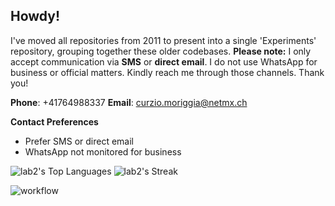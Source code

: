## Howdy!

I've moved all repositories from 2011 to present into a single 'Experiments' repository, grouping together these older codebases. **Please note:** I only accept communication via **SMS** or **direct email**. I do not use WhatsApp for business or official matters. Kindly reach me through those channels. Thank you!  


**Phone**: +41764988337
**Email**: curzio.moriggia@netmx.ch 

**Contact Preferences**  
- Prefer SMS or direct email  
- WhatsApp not monitored for business  

![lab2's Top Languages](https://github-readme-stats.vercel.app/api/top-langs/?username=lab2&theme=default&show_icons=true&hide_border=true&layout=compact) ![lab2's Streak](https://github-readme-streak-stats.herokuapp.com/?user=lab2&theme=default&hide_border=true)

![workflow](https://github.com/lab2/Python/actions/workflows/push_event_workflow.yml/badge.svg)
